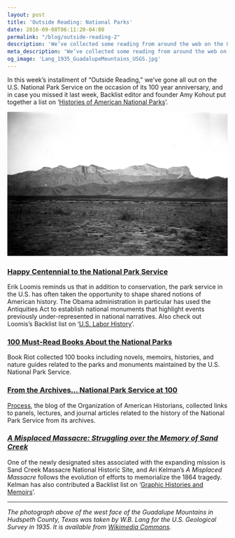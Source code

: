 ```yaml
---
layout: post
title: 'Outside Reading: National Parks'
date: 2016-09-08T06:11:20-04:00
permalink: "/blog/outside-reading-2"
description: 'We’ve collected some reading from around the web on the U.S. National Park Service on the occasion of its 100 year anniversary.'
meta_description: 'We’ve collected some reading from around the web on the U.S. National Park Service on the occasion of its 100 year anniversary.'
og_image: 'Lang_1935_GuadalupeMountains_USGS.jpg'
---
```

In this week’s installment of “Outside Reading,” we’ve gone all out on the U.S. National Park Service on the occasion of its 100 year anniversary, and in case you missed it last week, Backlist editor and founder Amy Kohout put together a list on ‘[Histories of American National Parks][kohout]’.

![U.S. Geological Survey Photograph of Guadalupe Mountains](/images/blog/2016/Lang_1935_GuadalupeMountains_USGS.jpg)

### [Happy Centennial to the National Park Service][lgm]

Erik Loomis reminds us that in addition to conservation, the park service in the U.S. has often taken the opportunity to shape shared notions of American history. The Obama administration in particular has used the Antiquities Act to establish national monuments that highlight events previously under-represented in national narratives. Also check out Loomis’s Backlist list on ‘[U.S. Labor History][loomis]’.

### [100 Must-Read Books About the National Parks][100-books]

Book Riot collected 100 books including novels, memoirs, histories, and nature guides related to the parks and monuments maintained by the U.S. National Park Service.

### [From the Archives… National Park Service at 100][nps]

[Process][process], the blog of the Organization of American Historians, collected links to panels, lectures, and journal articles related to the history of the National Park Service from its archives.

### [_A Misplaced Massacre: Struggling over the Memory of Sand Creek_][sand-creek]

One of the newly designated sites associated with the expanding mission is Sand Creek Massacre National Historic Site, and Ari Kelman’s _A Misplaced Massacre_ follows the evolution of efforts to memorialize the 1864 tragedy. Kelman has also contributed a Backlist list on ‘[Graphic Histories and Memoirs][kelman]’.

---

_The photograph above of the west face of the Guadalupe Mountains in  Hudspeth County, Texas was taken by W.B. Lang for the U.S. Geological Survey in 1935. It is available from [Wikimedia Commons](https://commons.wikimedia.org/wiki/File:Lang_1935_GuadalupeMountains_USGS.jpg)._


[kohout]: http://backlist.cc/lists/histories-of-american-national-parks
[100-books]: http://bookriot.com/2016/08/18/100-must-read-books-national-parks/
[nps]: http://www.processhistory.org/nps-100/
[lgm]: http://www.lawyersgunsmoneyblog.com/2016/08/happy-centennial-to-the-national-park-service
[sand-creek]: http://www.amazon.com/exec/obidos/asin/0674503783/ref=nosim/backlist0e-20
[process]: http://www.processhistory.org
[kelman]: http://backlist.cc/lists/graphic-histories-and-memoirs
[loomis]: http://backlist.cc/lists/us-labor-history
